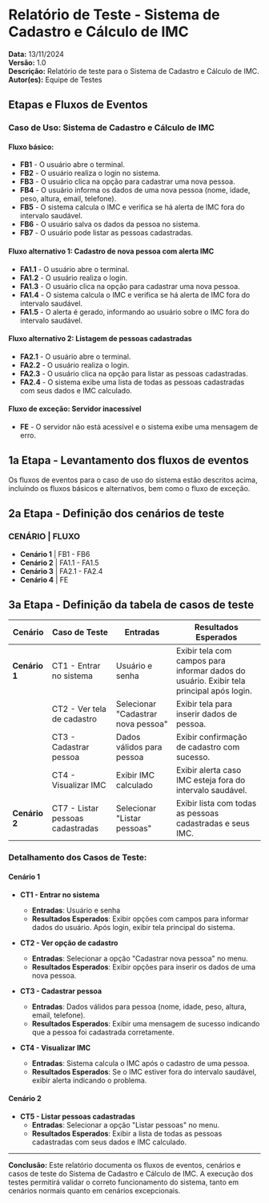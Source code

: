 # Relatório de Teste - Sistema de Cadastro e Cálculo de IMC

**Data:** 13/11/2024  
**Versão:** 1.0  
**Descrição:** Relatório de teste para o Sistema de Cadastro e Cálculo de IMC.  
**Autor(es):** Equipe de Testes

## Etapas e Fluxos de Eventos

### Caso de Uso: Sistema de Cadastro e Cálculo de IMC

#### Fluxo básico:
- **FB1** - O usuário abre o terminal.
- **FB2** - O usuário realiza o login no sistema.
- **FB3** - O usuário clica na opção para cadastrar uma nova pessoa.
- **FB4** - O usuário informa os dados de uma nova pessoa (nome, idade, peso, altura, email, telefone).
- **FB5** - O sistema calcula o IMC e verifica se há alerta de IMC fora do intervalo saudável.
- **FB6** - O usuário salva os dados da pessoa no sistema.
- **FB7** - O usuário pode listar as pessoas cadastradas.

#### Fluxo alternativo 1: Cadastro de nova pessoa com alerta IMC
- **FA1.1** - O usuário abre o terminal.
- **FA1.2** - O usuário realiza o login.
- **FA1.3** - O usuário clica na opção para cadastrar uma nova pessoa.
- **FA1.4** - O sistema calcula o IMC e verifica se há alerta de IMC fora do intervalo saudável.
- **FA1.5** - O alerta é gerado, informando ao usuário sobre o IMC fora do intervalo saudável.

#### Fluxo alternativo 2: Listagem de pessoas cadastradas
- **FA2.1** - O usuário abre o terminal.
- **FA2.2** - O usuário realiza o login.
- **FA2.3** - O usuário clica na opção para listar as pessoas cadastradas.
- **FA2.4** - O sistema exibe uma lista de todas as pessoas cadastradas com seus dados e IMC calculado.

#### Fluxo de exceção: Servidor inacessível
- **FE** - O servidor não está acessível e o sistema exibe uma mensagem de erro.

## 1a Etapa - Levantamento dos fluxos de eventos

Os fluxos de eventos para o caso de uso do sistema estão descritos acima, incluindo os fluxos básicos e alternativos, bem como o fluxo de exceção.

## 2a Etapa - Definição dos cenários de teste

### CENÁRIO | FLUXO
- **Cenário 1** | FB1 - FB6
- **Cenário 2** | FA1.1 - FA1.5
- **Cenário 3** | FA2.1 - FA2.4
- **Cenário 4** | FE

## 3a Etapa - Definição da tabela de casos de teste

| **Cenário**  | **Caso de Teste**             | **Entradas**                | **Resultados Esperados**                                                                 |
|--------------|--------------------------------|-----------------------------|------------------------------------------------------------------------------------------|
| **Cenário 1** | CT1 - Entrar no sistema        | Usuário e senha             | Exibir tela com campos para informar dados do usuário. Exibir tela principal após login. |
|              | CT2 - Ver tela de cadastro     | Selecionar "Cadastrar nova pessoa" | Exibir tela para inserir dados de pessoa.                                                |
|              | CT3 - Cadastrar pessoa         | Dados válidos para pessoa   | Exibir confirmação de cadastro com sucesso.                                               |
|              | CT4 - Visualizar IMC           | Exibir IMC calculado        | Exibir alerta caso IMC esteja fora do intervalo saudável.                                |
| **Cenário 2** | CT7 - Listar pessoas cadastradas | Selecionar "Listar pessoas" | Exibir lista com todas as pessoas cadastradas e seus IMC.                               |

### Detalhamento dos Casos de Teste:

#### Cenário 1

- **CT1 - Entrar no sistema**
  - **Entradas**: Usuário e senha
  - **Resultados Esperados**: Exibir opções com campos para informar dados do usuário. Após login, exibir tela principal do sistema.
  
- **CT2 - Ver opção de cadastro**
  - **Entradas**: Selecionar a opção "Cadastrar nova pessoa" no menu.
  - **Resultados Esperados**: Exibir opções para inserir os dados de uma nova pessoa.
  
- **CT3 - Cadastrar pessoa**
  - **Entradas**: Dados válidos para pessoa (nome, idade, peso, altura, email, telefone).
  - **Resultados Esperados**: Exibir uma mensagem de sucesso indicando que a pessoa foi cadastrada corretamente.
  
- **CT4 - Visualizar IMC**
  - **Entradas**: Sistema calcula o IMC após o cadastro de uma pessoa.
  - **Resultados Esperados**: Se o IMC estiver fora do intervalo saudável, exibir alerta indicando o problema.



#### Cenário 2

- **CT5 - Listar pessoas cadastradas**
  - **Entradas**: Selecionar a opção "Listar pessoas" no menu.
  - **Resultados Esperados**: Exibir a lista de todas as pessoas cadastradas com seus dados e IMC calculado.


---

**Conclusão:** Este relatório documenta os fluxos de eventos, cenários e casos de teste do Sistema de Cadastro e Cálculo de IMC. A execução dos testes permitirá validar o correto funcionamento do sistema, tanto em cenários normais quanto em cenários excepcionais.
